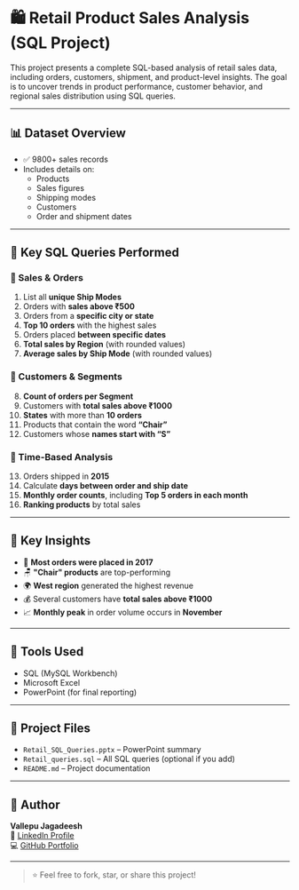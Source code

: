 # 🛍️ Retail Product Sales Analysis (SQL Project)

This project presents a complete SQL-based analysis of retail sales data, including orders, customers, shipment, and product-level insights. The goal is to uncover trends in product performance, customer behavior, and regional sales distribution using SQL queries.

---

## 📊 Dataset Overview
- ✅ 9800+ sales records
- Includes details on:
  - Products
  - Sales figures
  - Shipping modes
  - Customers
  - Order and shipment dates

---

## 🧮 Key SQL Queries Performed

### 🛒 Sales & Orders
1. List all **unique Ship Modes**
2. Orders with **sales above ₹500**
3. Orders from a **specific city or state**
4. **Top 10 orders** with the highest sales
5. Orders placed **between specific dates**
6. **Total sales by Region** (with rounded values)
7. **Average sales by Ship Mode** (with rounded values)

### 👥 Customers & Segments
8. **Count of orders per Segment**
9. Customers with **total sales above ₹1000**
10. **States** with more than **10 orders**
11. Products that contain the word **“Chair”**
12. Customers whose **names start with “S”**

### 📅 Time-Based Analysis
13. Orders shipped in **2015**
14. Calculate **days between order and ship date**
15. **Monthly order counts**, including **Top 5 orders in each month**
16. **Ranking products** by total sales

---

## 📌 Key Insights
- 📅 **Most orders were placed in 2017**
- 🪑 **"Chair" products** are top-performing
- 🌍 **West region** generated the highest revenue
- 💰 Several customers have **total sales above ₹1000**
- 📈 **Monthly peak** in order volume occurs in **November**

---

## 🧰 Tools Used
- SQL (MySQL Workbench)
- Microsoft Excel
- PowerPoint (for final reporting)

---

## 📁 Project Files
- `Retail_SQL_Queries.pptx` – PowerPoint summary
- `Retail_queries.sql` – All SQL queries (optional if you add)
- `README.md` – Project documentation

---

## 👤 Author

**Vallepu Jagadeesh**  
🔗 [LinkedIn Profile](https://www.linkedin.com/in/vallepu-jagadeesh)  
💻 [GitHub Portfolio](https://github.com/vallepu-jagadeesh)

---

> ⭐ Feel free to fork, star, or share this project!

